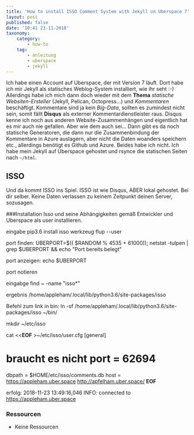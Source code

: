 ```yaml
---
title: 'How to install ISSO Comment System with Jekyll on Uberspace 7'
layout: post
published: false
date: '10:41 23-11-2018'
taxonomy:
    category:
        - how-to
    tag:
		- anleitung
		- uberspace
		- jekyll
---
```


Ich habe einen Account auf Uberspace, der mit Version 7 läuft. Dort habe ich mir Jekyll als statisches Weblog-System installiert, wie ihr seht :-) Allerdings habe ich mich dann doch wieder mit dem **Thema** *statische Websiten-Ersteller* (Jekyll, Pelican, Octopress…) und *Kommentaren* beschäftigt. Kommentare sind ja kein *Big-Data*, sollten es zumindest nicht sein, somit fällt **Disqus** als externer Kommentardienstleister raus. Disqus kenne ich noch aus anderen Website-Zusammenhängen und eigentlich hat es mir auch nie gefallen. Aber wie dem auch sei… Dann gibt es da noch statische Generatoren, die dann nur die Zusammenbindung der Kommentare in Azure auslagern, aber nicht die Daten woanders speichern etc., allerdings benötigt es Github und Azure. Beides habe ich nicht. Ich habe mein Jekyll auf Uberspace gehostet und rsynce die statischen Seiten nach `~/html`.

## ISSO
Und da kommt ISSO ins Spiel. ISSO ist wie Disqus, ABER lokal gehostet. Bei dir selber. Keine Daten verlassen zu keinem Zeitpunkt deinen Server, sozusagen.

###In­stal­la­tion
Isso und seine Abhängigkeiten gemäß Entwickler und Uberspace als user installieren.

eingabe pip3.6 install isso werkzeug flup --user

port finden: UBERPORT=$(( $RANDOM % 4535 + 61000)); netstat -tulpen | grep $UBERPORT && echo "Port bereits belegt"

port anzeigen: echo $UBERPORT

port notieren

eingabge find ~ -name "isso*"

ergebnis /home/appleham/.local/lib/python3.6/site-packages/isso

Befehl zum link in bin: ln -sf /home/appleham/.local/lib/python3.6/site-packages/isso ~/bin/

mkdir ~/etc/isso

cat <<__EOF__ >~/etc/isso/user.cfg
[general]
# braucht es nicht port = 62694
dbpath = $HOME/etc/isso/comments.db
host =
	https://appleham.uber.space
    http://apfelham.uber.space/
__EOF__

erfolg: 2018-11-23 13:49:16,046 INFO: connected to https://appleham.uber.space

### Ressourcen
- Keine Ressourcen
